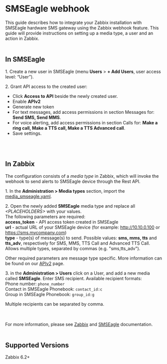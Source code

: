 # SMSEagle webhook 

This guide describes how to integrate your Zabbix installation with SMSEagle hardware SMS gateway using the Zabbix webhook feature. This guide will provide instructions on setting up a media type, a user and an action in Zabbix.
<br/><br/>
## In SMSEagle

1\. Create a new user in SMSEagle (menu **Users** > **+ Add Users**, user access level: “User”).

2\. Grant API access to the created user:

- Click **Access to API** beside the newly created user.
- Enable **APIv2**
- Generate new token
- For text messages, add access permissions in section Messages for: **Send SMS, Send MMS**.
- For voice alerting, add access permissions in section Calls for: **Make a ring call, Make a TTS call, Make a TTS Advanced call**.
- Save settings.

<br/><br/>
## In Zabbix

The configuration consists of a _media type_ in Zabbix, which will invoke the webhook to send alerts to SMSEagle device through the Rest API.


1\. In the **Administration > Media types** section, import the [media_smseagle.yaml](media_smseagle.yaml).


2\. Open the newly added **SMSEagle** media type and replace all *&lt;PLACEHOLDERS&gt;* with your values.<br>
The following parameters are required:<br>
**access_token** - API access token created in SMSEagle<br>
**url** - actual URL of your SMSEagle device (for example: http://10.10.0.100 or https://sms.mycompany.com)<br>
**type** - type(s) of message(s) to send. Possible values: **sms, mms, tts** and **tts_adv**, respectively for SMS, MMS, TTS Call and Advanced TTS Call.<br/>
Allows multiple types, separated by commas (e.g. "sms,tts_adv").

Other required parameters are message type specific. More information can be found on our [APIv2](https://www.smseagle.eu/docs/apiv2/) page.


3\. in the **Administration > Users** click on a User, and add a new media called **SMSEagle**. Enter SMS recipient. Available recipient formats:<br>
Phone number: <code>phone_number</code><br>
Contact in SMSEagle Phonebook: <code>contact_id:c</code><br>
Group in SMSEagle Phonebook: <code>group_id:g</code><br>

Multiple recipients can be separated by comma.


<br/><br/>
For more information, please see [Zabbix](https://www.zabbix.com/documentation/6.2/manual/config/notifications) and [SMSEagle](https://www.smseagle.eu/integration-plugins/zabbix-sms-integration/) documentation.
<br/><br/>
## Supported Versions

Zabbix 6.2+
